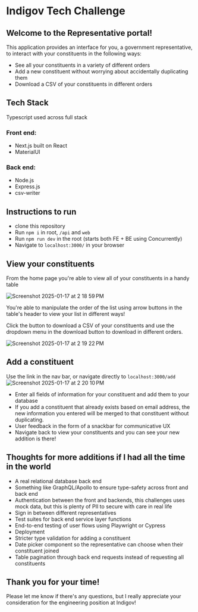 # Indigov Tech Challenge

## Welcome to the Representative portal! 
This application provides an interface for you, a government representative, to interact with your constituents in the following ways:
- See all your constituents in a variety of different orders
- Add a new constituent without worrying about accidentally duplicating them 
- Download a CSV of your constituents in different orders

## Tech Stack
Typescript used across full stack
### Front end:
- Next.js built on React
- MaterialUI

### Back end:
- Node.js
- Express.js
- csv-writer


## Instructions to run 
- clone this repository
- Run `npm i` in root, `/api` and `web`
- Run `npm run dev` in the root (starts both FE + BE using Concurrently) 
- Navigate to `localhost:3000/` in your browser

## View your constituents
From the home page you're able to view all of your constituents in a handy table

![Screenshot 2025-01-17 at 2 18 59 PM](https://github.com/user-attachments/assets/d6ddf80f-c19c-4848-9ebf-5f84713add0d)

You're able to manipulate the order of the list using arrow buttons in the table's header to view your list in different ways! 

Click the button to download a CSV of your constituents and use the dropdown menu in the download button to download in different orders.

![Screenshot 2025-01-17 at 2 19 22 PM](https://github.com/user-attachments/assets/0c69504e-c980-48e0-a5a8-8b31c3c237c1)

## Add a constituent

Use the link in the nav bar, or navigate directly to `localhost:3000/add`
![Screenshot 2025-01-17 at 2 20 10 PM](https://github.com/user-attachments/assets/3302c09d-5046-4dd8-ba7b-6215a15247ab)


- Enter all fields of information for your constituent and add them to your database
- If you add a constituent that already exists based on email address, the new information you entered will be merged to that constituent without duplicating.
- User feedback in the form of a snackbar for communicative UX
- Navigate back to view your constituents and you can see your new addition is there!

## Thoughts for more additions if I had all the time in the world
- A real relational database back end
- Something like GraphQL/Apollo to ensure type-safety across front and back end
- Authentication between the front and backends, this challenges uses mock data, but this is plenty of PII to secure with care in real life
- Sign in between different representatives
- Test suites for back end service layer functions
- End-to-end testing of user flows using Playwright or Cypress
- Deployment
- Stricter type validation for adding a constituent
- Date picker component so the representative can choose when their constituent joined
- Table pagination through back end requests instead of requesting all constituents

## Thank you for your time!
Please let me know if there's any questions, but I really appreciate your consideration for the engineering position at Indigov!
